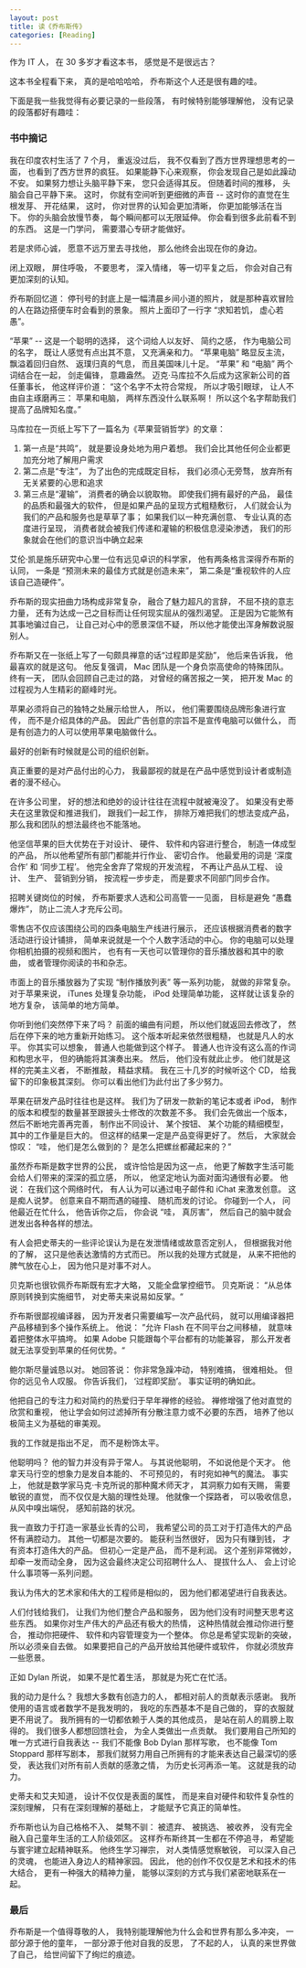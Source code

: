 ```yaml
---
layout: post
title: 读《乔布斯传》
categories: [Reading]
---
```


作为 IT 人， 在 30 多岁才看这本书， 感觉是不是很远古？

这本书全程看下来， 真的是哈哈哈哈， 乔布斯这个人还是很有趣的哇。

下面是我一些我觉得有必要记录的一些段落， 有时候特别能够理解他， 没有记录的段落都好有趣哇：

### 书中摘记

我在印度农村生活了 7 个月， 重返没过后， 我不仅看到了西方世界理想思考的一面， 也看到了西方世界的疯狂。 如果能静下心来观察， 你会发现自己是如此躁动不安。 如果努力想让头脑平静下来， 您只会适得其反。 但随着时间的推移， 头脑会自己平静下来。 这时， 你就有空间听到更细微的声音 -- 这时你的直觉在生根发芽、 开花结果， 这时， 你对世界的认知会更加清晰， 你更加能够活在当下。 你的头脑会放慢节奏， 每个瞬间都可以无限延伸。 你会看到很多此前看不到的东西。 这是一门学问， 需要潜心专研才能做好。

若是求师心诚， 愿意不远万里去寻找他， 那么他终会出现在你的身边。

闭上双眼， 屏住呼吸， 不要思考， 深入情绪， 等一切平复之后， 你会对自己有更加深刻的认知。

乔布斯回忆道： 停刊号的封底上是一幅清晨乡间小道的照片， 就是那种喜欢冒险的人在路边搭便车时会看到的景象。 照片上面印了一行字 “求知若饥， 虚心若愚”。

“苹果” -- 这是一个聪明的选择， 这个词给人以友好、 简约之感， 作为电脑公司的名字， 既让人感觉有点出其不意， 又充满亲和力。 “苹果电脑” 略显反主流， 飘溢着回归自然、 返璞归真的气息， 而且美国味儿十足。 “苹果” 和 “电脑” 两个词结合在一起， 剑走偏锋， 意趣盎然。 迈克·马库拉不久后成为这家新公司的首任董事长， 他这样评价道： “这个名字不太符合常规， 所以才吸引眼球， 让人不由自主琢磨再三： 苹果和电脑， 两样东西没什么联系啊！ 所以这个名字帮助我们提高了品牌知名度。”

马库拉在一页纸上写下了一篇名为《苹果营销哲学》的文章：
1. 第一点是“共鸣”， 就是要设身处地为用户着想。 我们会比其他任何企业都更加充分地了解用户需求
2. 第二点是“专注”， 为了出色的完成既定目标， 我们必须心无旁骛， 放弃所有无关紧要的心思和追求
3. 第三点是“灌输”， 消费者的确会以貌取物。 即使我们拥有最好的产品， 最佳的品质和最强大的软件， 但是如果产品的呈现方式粗糙敷衍， 人们就会认为我们的产品和服务也是草草了事； 如果我们以一种充满创意、 专业认真的态度进行呈现， 消费者就会被我们传递和灌输的积极信息浸染渗透， 我们的形象就会在他们的意识当中确立起来

艾伦·凯是施乐研究中心里一位有远见卓识的科学家， 他有两条格言深得乔布斯的认同， 一条是 “预测未来的最佳方式就是创造未来”， 第二条是“重视软件的人应该自己造硬件”。

乔布斯的现实扭曲力场构成非常复杂， 融合了魅力超凡的言辞， 不屈不挠的意志力量， 还有为达成一己之目标而让任何现实屈从的强烈渴望。 正是因为它能煞有其事地骗过自己， 让自己对心中的愿景深信不疑， 所以他才能使出浑身解数说服别人。

乔布斯又在一张纸上写了一句颇具禅意的话“过程即是奖励”， 他后来告诉我， 他最喜欢的就是这句。 他反复强调， Mac 团队是一个身负崇高使命的特殊团队。 终有一天， 团队会回顾自己走过的路， 对曾经的痛苦报之一笑， 把开发 Mac 的过程视为人生精彩的巅峰时光。

苹果必须将自己的独特之处展示给世人， 所以， 他们需要围绕品牌形象进行宣传， 而不是介绍具体的产品。 因此广告创意的宗旨不是宣传电脑可以做什么， 而是有创造力的人可以使用苹果电脑做什么。

最好的创新有时候就是公司的组织创新。

真正重要的是对产品付出的心力， 我最鄙视的就是在产品中感觉到设计者或制造者的漫不经心。

在许多公司里， 好的想法和绝妙的设计往往在流程中就被淹没了。 如果没有史蒂夫在这里敦促和推进我们， 跟我们一起工作， 排除万难把我们的想法变成产品， 那么我和团队的想法最终也不能落地。

他坚信苹果的巨大优势在于对设计、 硬件、 软件和内容进行整合， 制造一体成型的产品， 所以他希望所有部门都能并行作业、 密切合作。 他最爱用的词是 ‘深度合作’ 和 ‘同步工程’。 他完全舍弃了常规的开发流程， 不再让产品从工程、 设计、 生产、 营销到分销， 按流程一步步走， 而是要求不同部门同步合作。

招聘关键岗位的时候， 乔布斯要求人选和公司高管一一见面， 目标是避免 “愚蠢爆炸”， 防止二流人才充斥公司。

零售店不仅应该围绕公司的四条电脑生产线进行展示， 还应该根据消费者的数字活动进行设计铺排， 简单来说就是一个个人数字活动的中心。 你的电脑可以处理你相机拍摄的视频和图片， 也有有一天也可以管理你的音乐播放器和其中的歌曲， 或者管理你阅读的书和杂志。

市面上的音乐播放器为了实现 “制作播放列表” 等一系列功能， 就做的非常复杂。 对于苹果来说， iTunes 处理复杂功能， iPod 处理简单功能， 这样就让该复杂的地方复杂， 该简单的地方简单。

你听到他们突然停下来了吗？ 前面的编曲有问题， 所以他们就返回去修改了， 然后在停下来的地方重新开始练习。 这个版本听起来依然很粗糙， 也就是凡人的水平。 你其实可以想象， 普通人也能做到这个样子。 普通人也许没有这么高的作词和构思水平， 但的确能将其演奏出来。 然后， 他们没有就此止步。 他们就是这样的完美主义者， 不断推敲， 精益求精。 我在三十几岁的时候听这个 CD， 给我留下的印象极其深刻。 你可以看出他们为此付出了多少努力。

苹果在研发产品时往往也是这样。 我们为了研发一款新的笔记本或者 iPod， 制作的版本和模型的数量甚至跟披头士修改的次数差不多。 我们会先做出一个版本， 然后不断地完善再完善， 制作出不同设计、 某个按钮、 某个功能的精细模型， 其中的工作量是巨大的。 但这样的结果一定是产品变得更好了。 然后， 大家就会惊叹： “哇， 他们是怎么做到的？ 是怎么把螺丝都藏起来的？”

虽然乔布斯是数字世界的公民， 或许恰恰是因为这一点， 他更了解数字生活可能会给人们带来的深深的孤立感， 所以， 他坚定地认为面对面沟通很有必要。 他说： 在我们这个网络时代， 有人认为可以通过电子邮件和 iChat 来激发创意。 这是痴人说梦。 创意来自不期而遇的碰撞、 随机而发的讨论。 你碰到一个人， 问他最近在忙什么， 他告诉你之后， 你会说 “哇， 真厉害”， 然后自己的脑中就会迸发出各种各样的想法。

有人会把史蒂夫的一些评论误认为是在发泄情绪或故意否定别人， 但根据我对他的了解， 这只是他表达激情的方式而已。 所以我的处理方式就是， 从来不把他的脾气放在心上， 因为他只是对事不对人。

贝克斯也很钦佩乔布斯既有宏才大略， 又能全盘掌控细节。 贝克斯说： “从总体原则转换到实施细节， 对史蒂夫来说易如反掌。“

乔布斯很鄙视编译器， 因为开发者只需要编写一次产品代码， 就可以用编译器把产品移植到多个操作系统上。 他说： ”允许 Flash 在不同平台之间移植， 就意味着把整体水平搞垮。 如果 Adobe 只能跟每个平台都有的功能兼容， 那么开发者就无法享受到苹果的任何优势。“

鲍尔斯尽量诚恳以对。 她回答说： 你非常急躁冲动， 特别难搞， 很难相处。 但你的远见令人叹服。 你告诉我们， ‘过程即奖励’。 事实证明的确如此。

他把自己的专注力和对简约的热爱归于早年禅修的经验。 禅修增强了他对直觉的欣赏和重视， 他让学会如何过滤掉所有分散注意力或不必要的东西， 培养了他以极简主义为基础的审美观。

我的工作就是指出不足， 而不是粉饰太平。

他聪明吗？ 他的智力并没有异于常人。 与其说他聪明， 不如说他是个天才。 他拿天马行空的想象力是发自本能的、 不可预见的， 有时宛如神气的魔法。 事实上， 他就是数学家马克·卡克所说的那种魔术师天才， 其洞察力如有天赐， 需要敏锐的直觉， 而不仅仅是大脑的理性处理。 他就像一个探路者， 可以吸收信息， 从风中嗅出端倪， 感知前路的状况。

我一直致力于打造一家基业长青的公司， 我希望公司的员工对于打造伟大的产品怀有满腔动力。 其他一切都是次要的。 能获利当然很好， 因为只有赚到钱， 才有资本打造伟大的产品。 但初心一定是产品， 而不是利润。 这个差别非常微妙， 却牵一发而动全身， 因为这会最终决定公司招聘什么人、 提拔什么人、 会上讨论什么事项等一系列问题。

我认为伟大的艺术家和伟大的工程师是相似的， 因为他们都渴望进行自我表达。

人们付钱给我们， 让我们为他们整合产品和服务， 因为他们没有时间整天思考这些东西。 如果你对生产伟大的产品还有极大的热情， 这种热情就会推动你进行整合， 推动你把硬件、 软件和内容管理变为一个整体。 你总是希望实现新的突破， 所以必须亲自去做。 如果要把自己的产品开放给其他硬件或软件， 你就必须放弃一些愿景。

正如 Dylan 所说， 如果不是忙着生活， 那就是为死亡在忙活。

我的动力是什么？ 我想大多数有创造力的人， 都相对前人的贡献表示感谢。 我所使用的语言或者数学不是我发明的， 我吃的东西基本不是自己做的， 穿的衣服就更不用说了。 我所拥有的一切都依赖于人类的其他成员， 是站在前人的肩膀上取得的。 我们很多人都想回馈社会， 为全人类做出一点贡献。 我们要用自己所知的唯一方式进行自我表达 -- 我们不能像 Bob Dylan 那样写歌， 也不能像 Tom Stoppard 那样写剧本， 那我们就努力用自己所拥有的才能来表达自己最深切的感受， 表达我们对所有前人贡献的感激之情， 为历史长河再添一笔。 这就是我的动力。

史蒂夫和艾夫知道， 设计不仅仅是表面的属性， 而是来自对硬件和软件复杂性的深刻理解， 只有在深刻理解的基础上， 才能赋予它真正的简单性。

乔布斯也认为自己格格不入、 桀骜不驯： 被遗弃、 被挑选、 被收养， 没有完全融入自己童年生活的工人阶级郊区。 这样乔布斯终其一生都在不停追寻， 希望能与寰宇建立起精神联系。 他终生学习禅宗， 对人类情感觉察敏锐， 可以深入自己的灵魂， 也能进入身边人的精神家园。 因此， 他的创作不仅仅是艺术和技术的伟大结合， 更有一种强大的精神力量， 能够以深刻的方式与我们紧密地联系在一起。

### 最后
乔布斯是一个值得尊敬的人， 我特别能理解他为什么会和世界有那么多冲突， 一部分源于他的童年， 一部分源于他对自我的反思， 了不起的人， 认真的来世界做了自己， 给世间留下了绚烂的痕迹。
